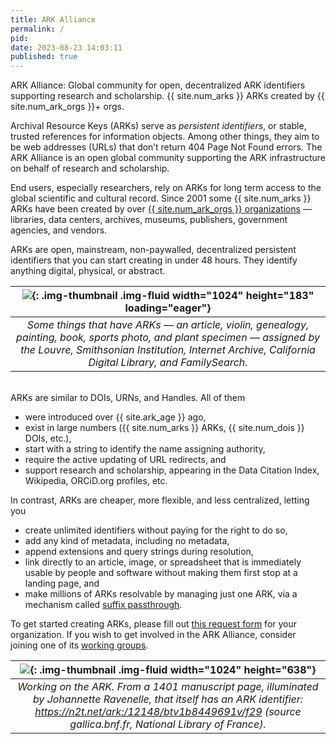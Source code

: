 ```yaml
---
title: ARK Alliance
permalink: /
pid:
date: 2023-08-23 14:03:11
published: true
---
```


ARK Alliance: Global community for open, decentralized ARK identifiers
supporting research and scholarship. {{ site.num_arks }} ARKs created by {{ site.num_ark_orgs
}}+ orgs.

<!--more-->

Archival Resource Keys (ARKs) serve as *persistent identifiers*, or stable,
trusted references for information objects. Among other things, they aim to be
web addresses (URLs) that don’t return 404 Page Not Found errors. The ARK
Alliance is an open global community supporting the ARK infrastructure on
behalf of research and scholarship.

End users, especially researchers, rely on ARKs for long term access to the
global scientific and cultural record. Since 2001 some {{ site.num_arks }} ARKs
have been created by over [{{ site.num_ark_orgs }} organizations] — libraries,
data centers, archives, museums, publishers, government agencies, and vendors.

ARKs are open, mainstream, non-paywalled, decentralized persistent identifiers
that you can start creating in under 48 hours. They identify anything digital,
physical, or abstract.

| ![][1]{: .img-thumbnail .img-fluid width="1024" height="183" loading="eager"} |
|:--:|
| _Some things that have ARKs — an article, violin, genealogy, painting, book, sports photo, and plant specimen — assigned by the Louvre, Smithsonian Institution, Internet Archive, California Digital Library, and FamilySearch._ |

<br/>
ARKs are similar to DOIs, URNs, and Handles. All of them

-   were introduced over {{ site.ark_age }} ago,
-   exist in large numbers ({{ site.num_arks }} ARKs, {{ site.num_dois }} DOIs,
    etc.),
-   start with a string to identify the name assigning authority,
-   require the active updating of URL redirects, and
-   support research and scholarship, appearing in the Data Citation Index,
    Wikipedia, ORCiD.org profiles, etc.

In contrast, ARKs are cheaper, more flexible, and less centralized, letting you

-   create unlimited identifiers without paying for the right to do so,
-   add any kind of metadata, including no metadata,
-   append extensions and query strings during resolution,
-   link directly to an article, image, or spreadsheet that is immediately
    usable by people and software without making them first stop at a landing
    page, and
-   make millions of ARKs resolvable by managing just one ARK, via a mechanism
    called [suffix passthrough].

To get started creating ARKs, please fill out [this request form] for your
organization. If you wish to get involved in the ARK Alliance, consider
joining one of its [working groups].

| ![][2]{: .img-thumbnail .img-fluid width="1024" height="638"} |
|:--:|
| _Working on the ARK. From a 1401 manuscript page, illuminated by Johannette Ravenelle, that itself has an ARK identifier: <https://n2t.net/ark:/12148/btv1b8449691v/f29> (source gallica.bnf.fr, National Library of France)._ |

[{{ site.num_ark_orgs }} organizations]: community.md
[1]: ../assets/images/pages/index/ark_things.png
[suffix passthrough]: about-ark-naans-and-systems.md#n2t-feature-suffix-passthrough
[this request form]: https://goo.gl/forms/bmckLSPpbzpZ5dix1
[working groups]: community-groups.md
[2]: ../assets/images/pages/index/cropped-ARKsInTheOpen-1536x957.jpg
